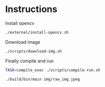 # Instructions

Install opencv

```bash
./external/install-opencv.sh
```

Download image

```bash
./scripts/download-img.sh
```

Finally compile and run


```bash
TASK=compile_exec ./scripts/compile-run.sh

./build/bin/main img/raw_img.jpeg
```
